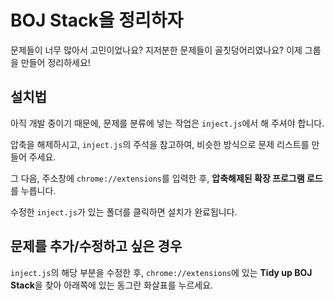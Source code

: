 # BOJ Stack을 정리하자
문제들이 너무 많아서 고민이었나요? 지저분한 문제들이 골칫덩어리였나요? 이제 그룹을 만들어 정리하세요!

## 설치법
아직 개발 중이기 때문에, 문제를 분류에 넣는 작업은 `inject.js`에서 해 주셔야 합니다.

압축을 해제하시고, `inject.js`의 주석을 참고하여, 비슷한 방식으로 문제 리스트를 만들어 주세요.

그 다음, 주소창에 `chrome://extensions`를 입력한 후, **압축해제된 확장 프로그램 로드**를 누릅니다.

수정한 `inject.js`가 있는 폴더를 클릭하면 설치가 완료됩니다.

## 문제를 추가/수정하고 싶은 경우

`inject.js`의 해당 부분을 수정한 후, `chrome://extensions`에 있는 **Tidy up BOJ Stack**을 찾아 아래쪽에 있는 동그란 화살표를 누르세요.
